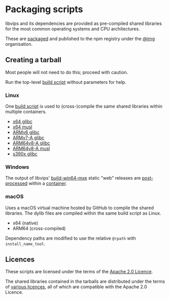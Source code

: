 # Packaging scripts

libvips and its dependencies are provided as pre-compiled shared libraries
for the most common operating systems and CPU architectures.

These are [packaged](npm) and published to the npm registry under the
[@img](https://www.npmjs.com/org/img) organisation.

## Creating a tarball

Most people will not need to do this; proceed with caution.

Run the top-level [build script](build.sh) without parameters for help.

### Linux

One [build script](build/lin.sh) is used to (cross-)compile
the same shared libraries within multiple containers.

* [x64 glibc](platforms/linux-x64/Dockerfile)
* [x64 musl](platforms/linuxmusl-x64/Dockerfile)
* [ARMv6 glibc](platforms/linux-armv6/Dockerfile)
* [ARMv7-A glibc](platforms/linux-armv7/Dockerfile)
* [ARM64v8-A glibc](platforms/linux-arm64v8/Dockerfile)
* [ARM64v8-A musl](platforms/linuxmusl-arm64v8/Dockerfile)
* [s390x glibc](platforms/linux-s390x/Dockerfile)

### Windows

The output of libvips' [build-win64-mxe](https://github.com/libvips/build-win64-mxe)
static "web" releases are [post-processed](build/win.sh) within a [container](platforms/win32/Dockerfile).

### macOS

Uses a macOS virtual machine hosted by GitHub to compile the shared libraries.
The dylib files are compiled within the same build script as Linux.

* x64 (native)
* ARM64 (cross-compiled)

Dependency paths are modified to use the relative `@rpath` with `install_name_tool`.

## Licences

These scripts are licensed under the terms of the [Apache 2.0 Licence](LICENSE).

The shared libraries contained in the tarballs are distributed under
the terms of [various licences](THIRD-PARTY-NOTICES.md), all of which
are compatible with the Apache 2.0 Licence.
